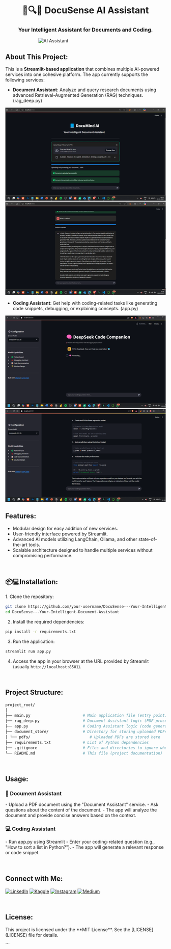 <h1 align="center">🧠🔍📖 DocuSense AI Assistant</h1>

<h3 align="center">Your Intelligent Assistant for Documents and Coding.</h3>


<img align="right" alt="AI Assistant" width="400" src="https://miro.medium.com/v2/resize:fit:1400/1*6z7Q8ZJXwWlU9ZvZz5Zz9g.gif">

<br>
<h2 align="left">About This Project:</h2>

<p align="left">
This is a <b>Streamlit-based application</b> that combines multiple AI-powered services into one cohesive platform. The app currently supports the following services:
</p>

- **Document Assistant**: Analyze and query research documents using advanced Retrieval-Augmented Generation (RAG) techniques. (rag_deep.py)

<be>

![image alt](https://github.com/saquib5005/DocuSense---Your-Intelligent-Document-Assistant/blob/ad9a66b53e09658d00de68244732a1dde9d13d3b/Streamlit%20Interface%20Images/Screenshot%202025-03-02%20143400.png)
![image alt](https://github.com/saquib5005/DocuSense---Your-Intelligent-Document-Assistant/blob/bad85c24067564f15a153ff4143bff7e280bf1e7/Streamlit%20Interface%20Images/Screenshot%202025-03-02%20143601.png)
<br>


- **Coding Assistant**: Get help with coding-related tasks like generating code snippets, debugging, or explaining concepts. (app.py)


![image alt](https://github.com/saquib5005/DocuSense---Your-Intelligent-Document-Assistant/blob/bad85c24067564f15a153ff4143bff7e280bf1e7/Streamlit%20Interface%20Images/Screenshot%202025-03-02%20142954.png)
![image alt](https://github.com/saquib5005/DocuSense---Your-Intelligent-Document-Assistant/blob/bad85c24067564f15a153ff4143bff7e280bf1e7/Streamlit%20Interface%20Images/Screenshot%202025-03-02%20142819.png)




<h2 align="left">Features:</h2>

<p align="left">
</p>

- Modular design for easy addition of new services.
- User-friendly interface powered by Streamlit.
- Advanced AI models utilizing LangChain, Ollama, and other state-of-the-art tools.
- Scalable architecture designed to handle multiple services without compromising performance.
</p>

<br>
<h2 align="left">📦💻Installation:</h2>

<p align="left">
1. Clone the repository:
</p>

```bash
git clone https://github.com/your-username/DocuSense---Your-Intelligent-Document-Assistant.git
cd DocuSense---Your-Intelligent-Document-Assistant
```

<p align="left">


2. Install the required dependencies:
</p>

```bash
pip install -r requirements.txt
```
<p align="left">


3. Run the application:
</p>

```bash
streamlit run app.py
```
<p align="left">


4. Access the app in your browser at the URL provided by Streamlit (usually <code>http://localhost:8501</code>).
</p>

<br>
<h2 align="left">Project Structure:</h2>

<p align="left">


```bash
project_root/
│
├── main.py                       # Main application file (entry point)
├── rag_deep.py                   # Document Assistant logic (PDF processing and RAG)
├── app.py                        # Coding Assistant logic (code generation and debugging)
├── document_store/               # Directory for storing uploaded PDFs
│ └── pdfs/                          # Uploaded PDFs are stored here
├── requirements.txt              # List of Python dependencies
├── .gitignore                    # Files and directories to ignore when pushing to GitHub
└── README.md                     # This file (project documentation)
``` 


</p>

<br>
<h2 align="left">Usage:</h2>

<p align="left">
<h3 align="left">📄 Document Assistant</h3>
- Upload a PDF document using the "Document Assistant" service.
- Ask questions about the content of the document.
- The app will analyze the document and provide concise answers based on the context.
</p>

<p align="left">
<h3 align="left">💻 Coding Assistant</h3>
- Run app.py using Streamlit
- Enter your coding-related question (e.g., "How to sort a list in Python?").
- The app will generate a relevant response or code snippet.
</p>



<br>
<h2 align="left">Connect with Me:</h2>

<p align="left">
<a href="https://linkedin.com/in/your-username" target="_blank"><img align="center" src="https://raw.githubusercontent.com/rahuldkjain/github-profile-readme-generator/master/src/images/icons/Social/linked-in-alt.svg" alt="LinkedIn" height="30" width="40" /></a>
<a href="https://kaggle.com/your-username" target="_blank"><img align="center" src="https://raw.githubusercontent.com/rahuldkjain/github-profile-readme-generator/master/src/images/icons/Social/kaggle.svg" alt="Kaggle" height="30" width="40" /></a>
<a href="https://instagram.com/your-username" target="_blank"><img align="center" src="https://raw.githubusercontent.com/rahuldkjain/github-profile-readme-generator/master/src/images/icons/Social/instagram.svg" alt="Instagram" height="30" width="40" /></a>
<a href="https://medium.com/@your-username" target="_blank"><img align="center" src="https://raw.githubusercontent.com/rahuldkjain/github-profile-readme-generator/master/src/images/icons/Social/medium.svg" alt="Medium" height="30" width="40" /></a>
</p>

<br>
<h2 align="left">License:</h2>

<p align="left">
This project is licensed under the **MIT License**. See the [LICENSE](LICENSE) file for details.
</p>
```

